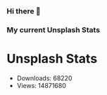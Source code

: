 ### Hi there 👋

<!--
**gabrieluizramos/gabrieluizramos** is a ✨ _special_ ✨ repository because its `README.md` (this file) appears on your GitHub profile.

Here are some ideas to get you started:

- 🔭 I’m currently working on ...
- 🌱 I’m currently learning ...
- 👯 I’m looking to collaborate on ...
- 🤔 I’m looking for help with ...
- 💬 Ask me about ...
- 📫 How to reach me: ...
- 😄 Pronouns: ...
- ⚡ Fun fact: ...
-->

### My current Unsplash Stats


# Unsplash Stats
<!-- UNSPLASH-STATS:START -->
- Downloads: 68220
- Views: 14871680
<!-- UNSPLASH-STATS:END -->
